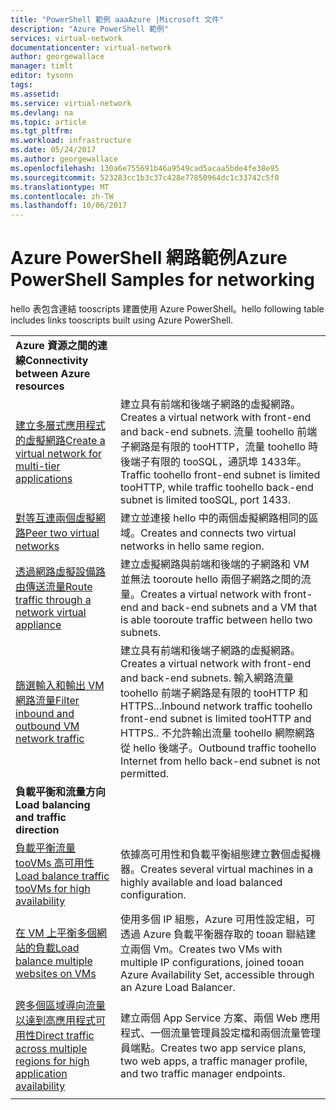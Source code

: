 ```yaml
---
title: "PowerShell 範例 aaaAzure |Microsoft 文件"
description: "Azure PowerShell 範例"
services: virtual-network
documentationcenter: virtual-network
author: georgewallace
manager: timlt
editor: tysonn
tags: 
ms.assetid: 
ms.service: virtual-network
ms.devlang: na
ms.topic: article
ms.tgt_pltfrm: 
ms.workload: infrastructure
ms.date: 05/24/2017
ms.author: georgewallace
ms.openlocfilehash: 130a6e755691b46a9549cad5acaa5bde4fe38e95
ms.sourcegitcommit: 523283cc1b3c37c428e77850964dc1c33742c5f0
ms.translationtype: MT
ms.contentlocale: zh-TW
ms.lasthandoff: 10/06/2017
---
```

# <a name="azure-powershell-samples-for-networking"></a><span data-ttu-id="33c64-103">Azure PowerShell 網路範例</span><span class="sxs-lookup"><span data-stu-id="33c64-103">Azure PowerShell Samples for networking</span></span>

<span data-ttu-id="33c64-104">hello 表包含連結 tooscripts 建置使用 Azure PowerShell。</span><span class="sxs-lookup"><span data-stu-id="33c64-104">hello following table includes links tooscripts built using Azure PowerShell.</span></span>

| | |
|-|-|
|<span data-ttu-id="33c64-105">**Azure 資源之間的連線**</span><span class="sxs-lookup"><span data-stu-id="33c64-105">**Connectivity between Azure resources**</span></span>||
| [<span data-ttu-id="33c64-106">建立多層式應用程式的虛擬網路</span><span class="sxs-lookup"><span data-stu-id="33c64-106">Create a virtual network for multi-tier applications</span></span>](./scripts/virtual-network-powershell-sample-multi-tier-application.md?toc=%2fazure%2fnetworking%2ftoc.json) | <span data-ttu-id="33c64-107">建立具有前端和後端子網路的虛擬網路。</span><span class="sxs-lookup"><span data-stu-id="33c64-107">Creates a virtual network with front-end and back-end subnets.</span></span> <span data-ttu-id="33c64-108">流量 toohello 前端子網路是有限的 tooHTTP，流量 toohello 時後端子有限的 tooSQL，通訊埠 1433年。</span><span class="sxs-lookup"><span data-stu-id="33c64-108">Traffic toohello front-end subnet is limited tooHTTP, while traffic toohello back-end subnet is limited tooSQL, port 1433.</span></span> |
| [<span data-ttu-id="33c64-109">對等互連兩個虛擬網路</span><span class="sxs-lookup"><span data-stu-id="33c64-109">Peer two virtual networks</span></span>](./scripts/virtual-network-powershell-sample-peer-two-virtual-networks.md?toc=%2fazure%2fnetworking%2ftoc.json) | <span data-ttu-id="33c64-110">建立並連接 hello 中的兩個虛擬網路相同的區域。</span><span class="sxs-lookup"><span data-stu-id="33c64-110">Creates and connects two virtual networks in hello same region.</span></span> |
| [<span data-ttu-id="33c64-111">透過網路虛擬設備路由傳送流量</span><span class="sxs-lookup"><span data-stu-id="33c64-111">Route traffic through a network virtual appliance</span></span>](./scripts/virtual-network-powershell-sample-route-traffic-through-nva.md?toc=%2fazure%2fnetworking%2ftoc.json) | <span data-ttu-id="33c64-112">建立虛擬網路與前端和後端的子網路和 VM 並無法 tooroute hello 兩個子網路之間的流量。</span><span class="sxs-lookup"><span data-stu-id="33c64-112">Creates a virtual network with front-end and back-end subnets and a VM that is able tooroute traffic between hello two subnets.</span></span> |
| [<span data-ttu-id="33c64-113">篩選輸入和輸出 VM 網路流量</span><span class="sxs-lookup"><span data-stu-id="33c64-113">Filter inbound and outbound VM network traffic</span></span>](./scripts/virtual-network-powershell-filter-network-traffic.md?toc=%2fazure%2fnetworking%2ftoc.json) | <span data-ttu-id="33c64-114">建立具有前端和後端子網路的虛擬網路。</span><span class="sxs-lookup"><span data-stu-id="33c64-114">Creates a virtual network with front-end and back-end subnets.</span></span> <span data-ttu-id="33c64-115">輸入網路流量 toohello 前端子網路是有限的 tooHTTP 和 HTTPS...</span><span class="sxs-lookup"><span data-stu-id="33c64-115">Inbound network traffic toohello front-end subnet is limited tooHTTP and HTTPS..</span></span> <span data-ttu-id="33c64-116">不允許輸出流量 toohello 網際網路從 hello 後端子。</span><span class="sxs-lookup"><span data-stu-id="33c64-116">Outbound traffic toohello Internet from hello back-end subnet is not permitted.</span></span> |
|<span data-ttu-id="33c64-117">**負載平衡和流量方向**</span><span class="sxs-lookup"><span data-stu-id="33c64-117">**Load balancing and traffic direction**</span></span>||
| [<span data-ttu-id="33c64-118">負載平衡流量 tooVMs 高可用性</span><span class="sxs-lookup"><span data-stu-id="33c64-118">Load balance traffic tooVMs for high availability</span></span>](./scripts/load-balancer-windows-powershell-sample-nlb.md?toc=%2fazure%2fnetworking%2ftoc.json) | <span data-ttu-id="33c64-119">依據高可用性和負載平衡組態建立數個虛擬機器。</span><span class="sxs-lookup"><span data-stu-id="33c64-119">Creates several virtual machines in a highly available and load balanced configuration.</span></span> |
| [<span data-ttu-id="33c64-120">在 VM 上平衡多個網站的負載</span><span class="sxs-lookup"><span data-stu-id="33c64-120">Load balance multiple websites on VMs</span></span>](./scripts/load-balancer-windows-powershell-load-balance-multiple-websites-vm.md?toc=%2fazure%2fnetworking%2ftoc.json) | <span data-ttu-id="33c64-121">使用多個 IP 組態，Azure 可用性設定組，可透過 Azure 負載平衡器存取的 tooan 聯結建立兩個 Vm。</span><span class="sxs-lookup"><span data-stu-id="33c64-121">Creates two VMs with multiple IP configurations, joined tooan Azure Availability Set, accessible through an Azure Load Balancer.</span></span> |
| [<span data-ttu-id="33c64-122">跨多個區域導向流量以達到高應用程式可用性</span><span class="sxs-lookup"><span data-stu-id="33c64-122">Direct traffic across multiple regions for high application availability</span></span>](./scripts/traffic-manager-powershell-websites-high-availability.md?toc=%2fazure%2fnetworking%2ftoc.json) |  <span data-ttu-id="33c64-123">建立兩個 App Service 方案、兩個 Web 應用程式、一個流量管理員設定檔和兩個流量管理員端點。</span><span class="sxs-lookup"><span data-stu-id="33c64-123">Creates two app service plans, two web apps, a traffic manager profile, and two traffic manager endpoints.</span></span> |
| | |
